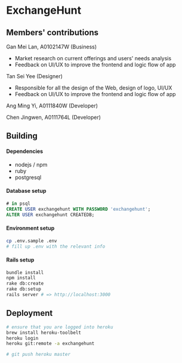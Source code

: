 # ExchangeHunt

## Members' contributions
Gan Mei Lan, A0102147W (Business)
- Market research on current offerings and users' needs analysis 
- Feedback on UI/UX to improve the frontend and logic flow of app

Tan Sei Yee (Designer)
- Responsible for all the design of the Web, design of logo, UI/UX
- Feedback on UI/UX to improve the frontend and logic flow of app

Ang Ming Yi, A0111840W (Developer)

Chen Jingwen, A0111764L (Developer)

## Building

#### Dependencies

- nodejs / npm
- ruby
- postgresql

#### Database setup

```sql
# in psql
CREATE USER exchangehunt WITH PASSWORD 'exchangehunt'; 
ALTER USER exchangehunt CREATEDB;
```

#### Environment setup

```sh
cp .env.sample .env
# fill up .env with the relevant info
```

#### Rails setup 

```sh
bundle install
npm install
rake db:create
rake db:setup
rails server # => http://localhost:3000
```

## Deployment

```sh
# ensure that you are logged into heroku 
brew install heroku-toolbelt
heroku login
heroku git:remote -a exchangehunt

# git push heroku master
```
